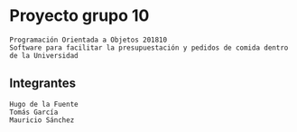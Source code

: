 ﻿# Proyecto grupo 10
	Programación Orientada a Objetos 201810
	Software para facilitar la presupuestación y pedidos de comida dentro de la Universidad
## Integrantes
	Hugo de la Fuente
	Tomás García
	Mauricio Sánchez
